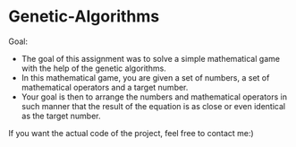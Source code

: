 # Genetic-Algorithms

Goal:
- The goal of this assignment was to solve a simple mathematical game with the help of the genetic algorithms. 
- In this mathematical game, you are given a set of numbers, a set of mathematical operators and a target number. 
- Your goal is then to arrange the numbers and mathematical operators in such manner that the result of the equation is as close or even identical as the target number.

If you want the actual code of the project, feel free to contact me:)
